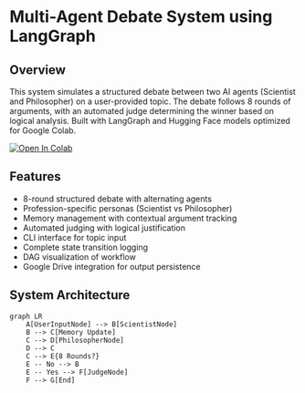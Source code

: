 # Multi-Agent Debate System using LangGraph

## Overview
This system simulates a structured debate between two AI agents (Scientist and Philosopher) on a user-provided topic. The debate follows 8 rounds of arguments, with an automated judge determining the winner based on logical analysis. Built with LangGraph and Hugging Face models optimized for Google Colab.

[![Open In Colab](https://colab.research.google.com/assets/colab-badge.svg)](https://colab.research.google.com/github/your_username/your_repo/blob/main/debate_system.ipynb)

## Features
- 8-round structured debate with alternating agents
- Profession-specific personas (Scientist vs Philosopher)
- Memory management with contextual argument tracking
- Automated judging with logical justification
- CLI interface for topic input
- Complete state transition logging
- DAG visualization of workflow
- Google Drive integration for output persistence

## System Architecture
```mermaid
graph LR
    A[UserInputNode] --> B[ScientistNode]
    B --> C[Memory Update]
    C --> D[PhilosopherNode]
    D --> C
    C --> E{8 Rounds?}
    E -- No --> B
    E -- Yes --> F[JudgeNode]
    F --> G[End]
